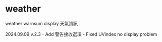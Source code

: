 # weather
weather warnsum display 天氣資訊  
</td></td>2024.09.09 v.2.3
- Add 警告接收選項
- Fixed UVindex no display problem
